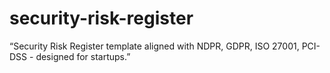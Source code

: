 # security-risk-register
“Security Risk Register template aligned with NDPR, GDPR, ISO 27001, PCI-DSS - designed for startups.”
